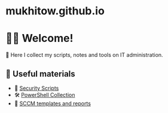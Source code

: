# mukhitow.github.io

# 👨‍💻 Welcome!

📂 Here I collect my scripts, notes and tools on IT administration.

## 📜 Useful materials

- 🔐 [Security Scripts](./security/)
- 🛠️ [PowerShell Collection](./powershell/)
- 🧠 [SCCM templates and reports](./sccm/)
